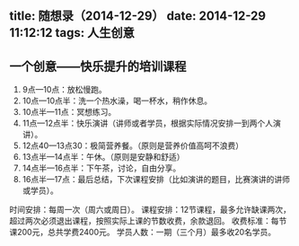 title: 随想录（2014-12-29）
date: 2014-12-29 11:12:12
tags: 人生创意
---
## 一个创意——快乐提升的培训课程
1. 9点—10点：放松慢跑。
2. 10点—10点半：洗一个热水澡，喝一杯水，稍作休息。
3. 10点半—11点：冥想练习。
4. 11点—12点半：快乐演讲（讲师或者学员，根据实际情况安排一到两个人演讲）。
5. 12点40—13点30：极简营养餐。（原则是营养价值高呵不浪费）
6. 13点半—14点半：午休。（原则是安静和舒适）
7. 14点半—16点半：下午茶，讨论，自由分享。
8. 16点半—17点：最后总结，下次课程安排（比如演讲的题目，比赛演讲的讲师或学员）。

时间安排：每周一次（周六或周日）。
课程安排：12节课程，最多允许缺课两次，超过两次必须退出课程，按照实际上课的节数收费，余款退回。
收费标准：每节课200元，总共学费2400元。
学员人数：一期（三个月）最多收20名学员。
